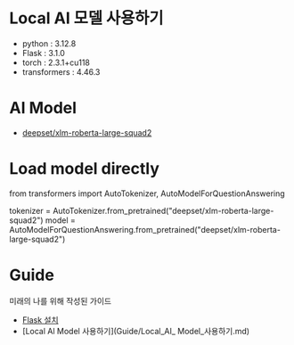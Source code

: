# Local AI 모델 사용하기

- python : 3.12.8
- Flask : 3.1.0
- torch : 2.3.1+cu118
- transformers : 4.46.3

# AI Model
- [deepset/xlm-roberta-large-squad2](https://huggingface.co/deepset/xlm-roberta-large-squad2)

# Load model directly
from transformers import AutoTokenizer, AutoModelForQuestionAnswering

tokenizer = AutoTokenizer.from_pretrained("deepset/xlm-roberta-large-squad2")
model = AutoModelForQuestionAnswering.from_pretrained("deepset/xlm-roberta-large-squad2")

# Guide
미래의 나를 위해 작성된 가이드
- [Flask 설치](Guide/Flask_설치.md)
- [Local Al Model 사용하기](Guide/Local_AI_ Model_사용하기.md)
